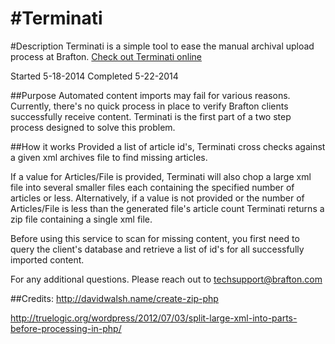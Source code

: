 #Terminati
===============
#Description
Terminati is a simple tool to ease the manual archival upload process at Brafton. 
[Check out Terminati online](http://tech.contentlead.com/terminati)

Started 5-18-2014
Completed 5-22-2014 

##Purpose
Automated content imports may fail for various reasons. Currently, there's no quick process in 
place to verify Brafton clients successfully receive content. Terminati is the first part of a 
two step process designed to solve this problem.  

##How it works
Provided a list of article id's, Terminati cross checks against a given xml archives file to 
find missing articles. 

If a value for Articles/File is provided, Terminati will also chop a large xml file into 
several smaller files each containing the specified number of articles or less. Alternatively, 
if a value is not provided or the number of Articles/File is less than the generated file's 
article count Terminati returns a zip file containing a single xml file.

Before using this service to scan for missing content, you first need to query the client's
database and retrieve a list of id's for all successfully imported content. 

For any additional questions. Please reach out to techsupport@brafton.com

##Credits: 
http://davidwalsh.name/create-zip-php

http://truelogic.org/wordpress/2012/07/03/split-large-xml-into-parts-before-processing-in-php/




